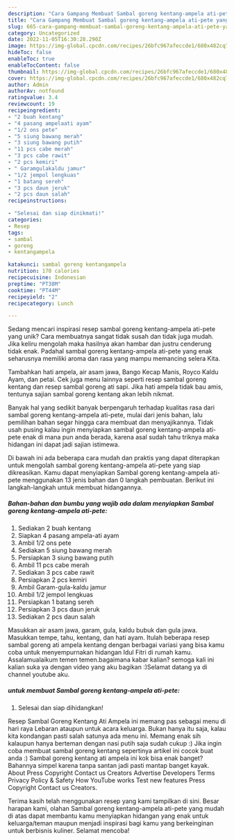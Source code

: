 ```yaml
---
description: "Cara Gampang Membuat Sambal goreng kentang-ampela ati-pete yang Lezat Sekali"
title: "Cara Gampang Membuat Sambal goreng kentang-ampela ati-pete yang Lezat Sekali"
slug: 665-cara-gampang-membuat-sambal-goreng-kentang-ampela-ati-pete-yang-lezat-sekali
category: Uncategorized
date: 2022-11-05T16:30:28.290Z
image: https://img-global.cpcdn.com/recipes/26bfc967afeccde1/680x482cq70/sambal-goreng-kentang-ampela-ati-pete-foto-resep-utama.jpg
hideToc: false
enableToc: true
enableTocContent: false
thumbnail: https://img-global.cpcdn.com/recipes/26bfc967afeccde1/680x482cq70/sambal-goreng-kentang-ampela-ati-pete-foto-resep-utama.jpg
cover: https://img-global.cpcdn.com/recipes/26bfc967afeccde1/680x482cq70/sambal-goreng-kentang-ampela-ati-pete-foto-resep-utama.jpg
author: Admin
authorAv: notfound
ratingvalue: 3.4
reviewcount: 19
recipeingredient:
- "2 buah kentang"
- "4 pasang ampelaati ayam"
- "1/2 ons pete"
- "5 siung bawang merah"
- "3 siung bawang putih"
- "11 pcs cabe merah"
- "3 pcs cabe rawit"
- "2 pcs kemiri"
- " Garamgulakaldu jamur"
- "1/2 jempol lengkuas"
- "1 batang sereh"
- "3 pcs daun jeruk"
- "2 pcs daun salah"
recipeinstructions:

- "Selesai dan siap dinikmati!"
categories:
- Resep
tags:
- sambal
- goreng
- kentangampela

katakunci: sambal goreng kentangampela 
nutrition: 170 calories
recipecuisine: Indonesian
preptime: "PT38M"
cooktime: "PT44M"
recipeyield: "2"
recipecategory: Lunch

---
```





Sedang mencari inspirasi resep sambal goreng kentang-ampela ati-pete yang unik? Cara membuatnya sangat tidak susah dan tidak juga mudah. Jika keliru mengolah maka hasilnya akan hambar dan justru cenderung tidak enak. Padahal sambal goreng kentang-ampela ati-pete yang enak seharusnya memiliki aroma dan rasa yang mampu memancing selera Kita.





Tambahkan hati ampela, air asam jawa, Bango Kecap Manis, Royco Kaldu Ayam, dan petai. Cek juga menu lainnya seperti resep sambal goreng kentang dan resep sambal goreng ati sapi. Jika hati ampela tidak bau amis, tentunya sajian sambal goreng kentang akan lebih nikmat.

Banyak hal yang sedikit banyak berpengaruh terhadap kualitas rasa dari sambal goreng kentang-ampela ati-pete, mulai dari jenis bahan, lalu pemilihan bahan segar hingga cara membuat dan menyajikannya. Tidak usah pusing kalau ingin menyiapkan sambal goreng kentang-ampela ati-pete enak di mana pun anda berada, karena asal sudah tahu triknya maka hidangan ini dapat jadi sajian istimewa.






Di bawah ini ada beberapa cara mudah dan praktis yang dapat diterapkan untuk mengolah sambal goreng kentang-ampela ati-pete yang siap dikreasikan. Kamu dapat menyiapkan Sambal goreng kentang-ampela ati-pete menggunakan 13 jenis bahan dan 0 langkah pembuatan. Berikut ini langkah-langkah untuk membuat hidangannya.

<!--inarticleads1-->

##### Bahan-bahan dan bumbu yang wajib ada dalam menyiapkan Sambal goreng kentang-ampela ati-pete:

1. Sediakan 2 buah kentang
1. Siapkan 4 pasang ampela-ati ayam
1. Ambil 1/2 ons pete
1. Sediakan 5 siung bawang merah
1. Persiapkan 3 siung bawang putih
1. Ambil 11 pcs cabe merah
1. Sediakan 3 pcs cabe rawit
1. Persiapkan 2 pcs kemiri
1. Ambil  Garam-gula-kaldu jamur
1. Ambil 1/2 jempol lengkuas
1. Persiapkan 1 batang sereh
1. Persiapkan 3 pcs daun jeruk
1. Sediakan 2 pcs daun salah


Masukkan air asam jawa, garam, gula, kaldu bubuk dan gula jawa. Masukkan tempe, tahu, kentang, dan hati ayam. Itulah beberapa resep sambal goreng ati ampela kentang dengan berbagai variasi yang bisa kamu coba untuk menyempurnakan hidangan Idul Fitri di rumah kamu. Assalamualaikum temen temen.bagaimana kabar kalian? semoga kali ini kalian suka ya dengan video yang aku bagikan :)Selamat datang ya di channel youtube aku. 

<!--inarticleads2-->

#####  untuk membuat Sambal goreng kentang-ampela ati-pete:


1. Selesai dan siap dihidangkan!

Resep Sambal Goreng Kentang Ati Ampela ini memang pas sebagai menu di hari raya Lebaran ataupun untuk acara keluarga. Bukan hanya itu saja, kalau kita kondangan pasti salah satunya ada menu ini. Memang enak sih kalaupun hanya berteman dengan nasi putih saja sudah cukup :) Jika ingin coba membuat sambal goreng kentang sepertinya artikel ini cocok buat anda :) Sambal goreng kentang ati ampela ini kok bisa enak banget? Bahannya simpel karena tanpa santan jadi pasti mantap banget kayak. About Press Copyright Contact us Creators Advertise Developers Terms Privacy Policy &amp; Safety How YouTube works Test new features Press Copyright Contact us Creators. 

Terima kasih telah menggunakan resep yang kami tampilkan di sini. Besar harapan kami, olahan Sambal goreng kentang-ampela ati-pete yang mudah di atas dapat membantu kamu menyiapkan hidangan yang enak untuk keluarga/teman maupun menjadi inspirasi bagi kamu yang berkeinginan untuk berbisnis kuliner. Selamat mencoba!
